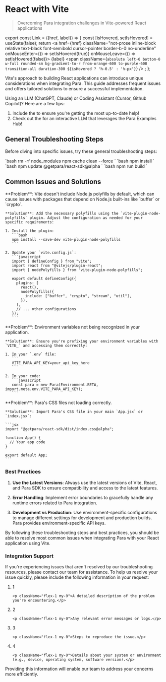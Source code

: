 # React with Vite

> Overcoming Para integration challenges in Vite-powered React applications

export const Link = ({href, label}) => {
const [isHovered, setIsHovered] = useState(false);
return <a href={href} className="not-prose inline-block relative text-black font-semibold cursor-pointer border-b-0 no-underline" onMouseEnter={() => setIsHovered(true)} onMouseLeave={() => setIsHovered(false)}>
{label}
<span className={`absolute left-0 bottom-0 w-full rounded-sm bg-gradient-to-r from-orange-600 to-purple-600 transition-all duration-300 ${isHovered ? 'h-0.5' : 'h-px'}`} />
</a>;
};

Vite's approach to building React applications can introduce unique considerations when integrating Para. This guide
addresses frequent issues and offers tailored solutions to ensure a successful implementation.

<Tip>
  Using an LLM (ChatGPT, Claude) or Coding Assistant (Cursor, Github Copilot)? Here are a few tips:

1. Include the <Link label="Para LLM-optimized context file" href="https://docs.getpara.com/llms-full.txt" /> to ensure you're getting the most up-to-date help!
2. Check out the <Link label="Example Hub Wiki" href="https://deepwiki.com/getpara/examples-hub" /> for an interactive LLM that leverages the Para Examples Hub!
   </Tip>

## General Troubleshooting Steps

Before diving into specific issues, try these general troubleshooting steps:

<AccordionGroup>
  <Accordion title="Clear cache and node_modules">`bash rm -rf node_modules npm cache clean --force `</Accordion>
  <Accordion title="Reinstall dependencies">`bash npm install `</Accordion>
  <Accordion title="Update Para-related packages">`bash npm update @getpara/react-sdk@alpha `</Accordion>
  <Accordion title="Rebuild the project">`bash npm run build `</Accordion>
</AccordionGroup>

## Common Issues and Solutions

<AccordionGroup>
  <Accordion title="Missing Node.js Polyfills">
    **Problem**: Vite doesn't include Node.js polyfills by default, which can cause issues with packages that depend on Node.js built-ins like `buffer` or `crypto`.

    **Solution**: Add the necessary polyfills using the `vite-plugin-node-polyfills` plugin. Adjust the configuration as needed for your specific requirements:

    1. Install the plugin:
       ```bash
       npm install --save-dev vite-plugin-node-polyfills
       ```

    2. Update your `vite.config.js`:
       ```javascript
       import { defineConfig } from "vite";
       import react from "@vitejs/plugin-react";
       import { nodePolyfills } from "vite-plugin-node-polyfills";

       export default defineConfig({
         plugins: [
           react(),
           nodePolyfills({
             include: ["buffer", "crypto", "stream", "util"],
           }),
         ],
         // ... other configurations
       });
       ```

  </Accordion>

  <Accordion title="Environment Variables Not Accessible">
    **Problem**: Environment variables not being recognized in your application.

    **Solution**: Ensure you're prefixing your environment variables with `VITE_` and accessing them correctly:

    1. In your `.env` file:
       ```
       VITE_PARA_API_KEY=your_api_key_here
       ```

    2. In your code:
       ```javascript
       const para = new Para(Environment.BETA, import.meta.env.VITE_PARA_API_KEY);
       ```

  </Accordion>

  <Accordion title="CSS Loading Issues">
    **Problem**: Para's CSS files not loading correctly.

    **Solution**: Import Para's CSS file in your main `App.jsx` or `index.jsx`:

    ```jsx
    import "@getpara/react-sdk/dist/index.css@alpha";

    function App() {
      // Your app code
    }

    export default App;
    ```

  </Accordion>
</AccordionGroup>

### Best Practices

1. **Use the Latest Versions**: Always use the latest versions of Vite, React, and Para SDK to ensure compatibility and
   access to the latest features.

2. **Error Handling**: Implement error boundaries to gracefully handle any runtime errors related to Para integration.

3. **Development vs Production**: Use environment-specific configurations to manage different settings for development
   and production builds. Para provides environment-specific API keys.

By following these troubleshooting steps and best practices, you should be able to resolve most common issues when
integrating Para with your React application using Vite.

### Integration Support

If you're experiencing issues that aren't resolved by our troubleshooting resources, please contact our team for
assistance. To help us resolve your issue quickly, please include the following information in your request:

<ol className="space-y-4 list-none pl-0">
  <li className="flex items-start">
    <span className="w-7 h-7 shrink-0 rounded-lg bg-gray-100 mr-2 mt-0.5 dark:text-white dark:bg-[#26292E] text-sm text-gray-800 font-semibold flex items-center justify-center">
      1
    </span>

    <p className="flex-1 my-0">A detailed description of the problem you're encountering.</p>

  </li>

  <li className="flex items-start">
    <span className="w-7 h-7 shrink-0 rounded-lg bg-gray-100 mr-2 mt-0.5 dark:text-white dark:bg-[#26292E] text-sm text-gray-800 font-semibold flex items-center justify-center">
      2
    </span>

    <p className="flex-1 my-0">Any relevant error messages or logs.</p>

  </li>

  <li className="flex items-start">
    <span className="w-7 h-7 shrink-0 rounded-lg bg-gray-100 mr-2 mt-0.5 dark:text-white dark:bg-[#26292E] text-sm text-gray-800 font-semibold flex items-center justify-center">
      3
    </span>

    <p className="flex-1 my-0">Steps to reproduce the issue.</p>

  </li>

  <li className="flex items-start">
    <span className="w-7 h-7 shrink-0 rounded-lg bg-gray-100 mr-2 mt-0.5 dark:text-white dark:bg-[#26292E] text-sm text-gray-800 font-semibold flex items-center justify-center">
      4
    </span>

    <p className="flex-1 my-0">Details about your system or environment (e.g., device, operating system, software version).</p>

  </li>
</ol>

Providing this information will enable our team to address your concerns more efficiently.
